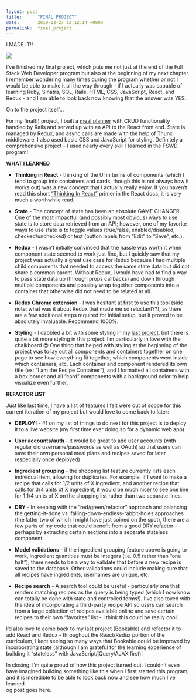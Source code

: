 ```yaml
---
layout: post
title:      "FINAL PROJECT"
date:       2019-02-27 12:12:14 +0000
permalink:  final_project
---
```


I MADE IT!!

![](http://http://gph.is/2bSopXb)

I’ve finished my final project, which puts me not just at the end of the Full Stack Web Developer program but also at the beginning of my next chapter. I remember wondering  many times during the program whether or not I would be able to make it all the way through - if I actually was capable of  learning Ruby,  Sinatra, SQL, Rails, HTML, CSS, JavaScript, React, and Redux - and I am able to look back now knowing that the answer was YES. 

On to the project itself...

For my final(!) project, I built a [meal planner](https://github.com/sarastanton/meal-planner) with CRUD functionality handled by Rails and served up with an API to the React front end. State is managed by Redux, and async calls are made with the help of Thunx middleware. I also used basic CSS and JavaScript for styling. Definitely a comprehensive project - I used nearly every skill I learned in the FSWD program!

**WHAT I LEARNED**

* **Thinking in React** - thinking of the UI in terms of components (which I tend to group into containers and cards, though this is not always how it works out) was a new concept that I actually really enjoy. If you haven’t read this short [“Thinking In React”](https://reactjs.org/docs/thinking-in-react.html) primer in the React docs, it is very much a worthwhile read.

* **State** - The concept of state has been an absolute GAME CHANGER. One of the most impactful (and possibly most obvious) ways to use state is to store data retrieved from an API; however, one of my favorite ways to use state is to toggle values (true/false, enabled/disabled, checked/unchecked) or text (button labels from “Edit” to “Save”, etc.).

* **Redux** - I wasn’t initially convinced that the hassle was worth it when component state seemed to work just fine, but I quickly saw that my project was actually a great use case for Redux because I had multiple child components that needed to access the same state data but did not share a common parent. Without Redux, I would have had to find a way to pass state data up (through props callbacks) and down through multiple components and possibly wrap together components into a container that otherwise did not need to be related at all.

*  **Redux Chrome extension** - I was hesitant at first to use this tool (side note: what was it about Redux that made me so reluctant??), as there are a few additional steps required for initial setup, but it proved to be absolutely invaluable. Recommend 1000%.

* **Styling** - I dabbled a bit with some styling in my [last project](http://codename-sara.com/bookable_rails_javascript_project), but there is quite a bit more styling in this project. I’m particularly in love with the chalkboard 😍 One thing that helped with styling at the beginning of the project was to lay out all components and containers together on one page to see how everything fit together, which components went inside which containers, etc. Each container and component rendered its own title (ex: “I am the Recipe Container”), and I formatted all containers with a box border and all “card” components with a background color to help visualize even further.  

**REFACTOR LIST**

Just like last time, I have a list of features I felt were out of scope for this current iteration of my project but would love to come back to later:


* **DEPLOY!** - #1 on my list of things to do next for this project is to deploy it to a live website (my first time ever doing so for a dynamic web app)

* **User accounts/auth** - it would be great to add user accounts (with regular old username/passwords as well as OAuth) so that users can save their own personal meal plans and recipes saved for later (especially once deployed)

* **Ingredient grouping** - the shopping list feature currently lists each individual item, allowing for duplicates. For example, if I want to make a recipe that calls for 1/2 units of X ingredient, and another recipe that calls for 3/4 units of X ingredient, it would be much nicer to see one line for 1 1/4 units of X on the shopping list rather than two separate lines.

* **DRY** - In keeping with the “red/green/refactor” approach and balancing the getting-it-done vs. falling-down-endless-rabbit-holes approaches (the latter two of which I might have just coined on the spot), there are a few parts of my code that could benefit from a good DRY refactor - perhaps by extracting certain sections into a separate stateless component

* **Model validations** - if the ingredient grouping feature above is going to work, ingredient quantities must be integers (i.e. 0.5 rather than “one half”); there needs to be a way to validate that before a new recipe is saved to the database. Other validations could include making sure that all recipes have ingredients, usernames are unique, etc.

* **Recipe search** - A search tool could be useful - particularly one that renders matching recipes as the query is being typed (which I now know can totally be done with state and controlled forms!). I’ve also toyed with the idea of incorporating a third-party recipe API so users can search from a large collection of recipes available online and save certain recipes to their own “favorites” list - I think this could be really cool.

I’d also love to come back to my last project ([Bookable](http://codename-sara.com/bookable_rails_javascript_project)) and refactor it to add React and Redux - throughout the React/Redux portion of the curriculum, I kept seeing so many ways that Bookable could be improved by incorporating state (although I am grateful for the learning experience of building it “stateless” with JavaScript/jQuery/AJAX first)!

In closing: I’m quite proud of how this project turned out. I couldn’t even have imagined building something like this when I first started this program, and it is incredible to be able to look back now and see how much I’ve learned.  
og post goes here.
